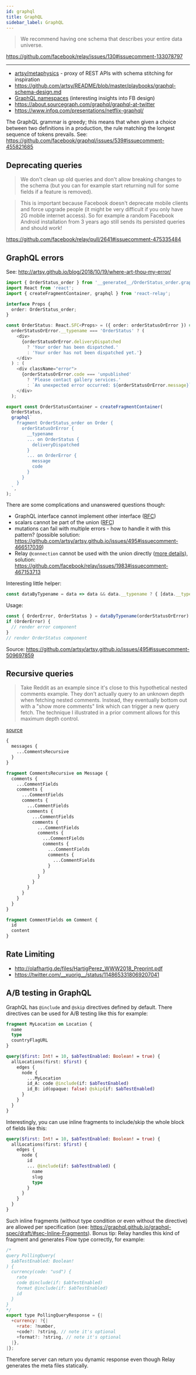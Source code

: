 ```yaml
---
id: graphql
title: GraphQL
sidebar_label: GraphQL
---
```


> We recommend having one schema that describes your entire data universe.

https://github.com/facebook/relay/issues/130#issuecomment-133078797

---

- [artsy/metaphysics](https://github.com/artsy/metaphysics) - proxy of REST APIs with schema stitching for inspiration
- https://github.com/artsy/README/blob/master/playbooks/graphql-schema-design.md
- [GraphQL namespaces](https://github.com/facebook/graphql/issues/163) (interesting insights into FB design)
- https://about.sourcegraph.com/graphql/graphql-at-twitter
- https://www.infoq.com/presentations/netflix-graphql/

The GraphQL grammar is greedy; this means that when given a choice between two definitions in a production, the rule matching the longest sequence of tokens prevails. See: https://github.com/facebook/graphql/issues/539#issuecomment-455821685

## Deprecating queries

> We don't clean up old queries and don't allow breaking changes to the schema (but you can for example start returning null for some fields if a feature is removed).

> This is important because Facebook doesn't deprecate mobile clients and force upgrade people (it might be very difficult if you only have 2G mobile internet access). So for example a random Facebook Android installation from 3 years ago still sends its persisted queries and should work!

https://github.com/facebook/relay/pull/2641#issuecomment-475335484

## GraphQL errors

See: http://artsy.github.io/blog/2018/10/19/where-art-thou-my-error/

```typescript
import { OrderStatus_order } from '__generated__/OrderStatus_order.graphql';
import React from 'react';
import { createFragmentContainer, graphql } from 'react-relay';

interface Props {
  order: OrderStatus_order;
}

const OrderStatus: React.SFC<Props> = ({ order: orderStatusOrError }) =>
  orderStatusOrError.__typename === 'OrderStatus' ? (
    <div>
      {orderStatusOrError.deliveryDispatched
        ? 'Your order has been dispatched.'
        : 'Your order has not been dispatched yet.'}
    </div>
  ) : (
    <div className="error">
      {orderStatusOrError.code === 'unpublished'
        ? 'Please contact gallery services.'
        : `An unexpected error occurred: ${orderStatusOrError.message}`}
    </div>
  );

export const OrderStatusContainer = createFragmentContainer(
  OrderStatus,
  graphql`
    fragment OrderStatus_order on Order {
      orderStatusOrError {
        __typename
        ... on OrderStatus {
          deliveryDispatched
        }
        ... on OrderError {
          message
          code
        }
      }
    }
  `,
);
```

There are some complications and unanswered questions though:

- GraphQL interface cannot implement other interface ([RFC](https://github.com/facebook/graphql/pull/373))
- scalars cannot be part of the union ([RFC](https://github.com/facebook/graphql/issues/215))
- mutations can fail with multiple errors - how to handle it with this pattern? (possible solution: https://github.com/artsy/artsy.github.io/issues/495#issuecomment-466517039)
- Relay `@connection` cannot be used with the union directly ([more details](https://github.com/artsy/artsy.github.io/issues/495#issuecomment-465667460)), solution: https://github.com/facebook/relay/issues/1983#issuecomment-467153713

Interesting little helper:

```js
const dataByTypename = data => data && data.__typename ? { [data.__typename]: data } : {}
```

Usage:

```js
const { OrderError, OrderStatus } = dataByTypename(orderStatusOrError)
if (OrderError) {
  // render error component
}
// render OrderStatus component
```

Source: https://github.com/artsy/artsy.github.io/issues/495#issuecomment-509697859

## Recursive queries

> Take Reddit as an example since it's close to this hypothetical nested comments example. They don't actually query to an unknown depth when fetching nested comments. Instead, they eventually bottom out with a "show more comments" link which can trigger a new query fetch. The technique I illustrated in a prior comment allows for this maximum depth control.

[source](https://github.com/facebook/graphql/issues/91#issuecomment-254895093)

```graphql
{
  messages {
    ...CommentsRecursive
  }
}

fragment CommentsRecursive on Message {
  comments {
    ...CommentFields
    comments {
      ...CommentFields
      comments {
        ...CommentFields
        comments {
          ...CommentFields
          comments {
            ...CommentFields
            comments {
              ...CommentFields
              comments {
                ...CommentFields
                comments {
                  ...CommentFields
                }
              }
            }
          }
        }
      }
    }
  }
}

fragment CommentFields on Comment {
  id
  content
}
```

## Rate Limiting

- http://olafhartig.de/files/HartigPerez_WWW2018_Preprint.pdf
- https://twitter.com/__xuorig__/status/1148653318069207041

## A/B testing in GraphQL

GraphQL has `@include` and `@skip` directives defined by default. There directives can be used for A/B testing like this for example:

```graphql
fragment MyLocation on Location {
  name
  type
  countryFlagURL
}

query($first: Int! = 10, $abTestEnabled: Boolean! = true) {
  allLocations(first: $first) {
    edges {
      node {
        ...MyLocation
        id_A: code @include(if: $abTestEnabled)
        id_B: id(opaque: false) @skip(if: $abTestEnabled)
      }
    }
  }
}
```

Interestingly, you can use inline fragments to include/skip the whole block of fields like this:

```graphql
query($first: Int! = 10, $abTestEnabled: Boolean! = true) {
  allLocations(first: $first) {
    edges {
      node {
        id
        ... @include(if: $abTestEnabled) {
          name
          slug
          type
        }
      }
    }
  }
}
```

Such inline fragments (without type condition or even without the directive) are allowed per specification (see: https://graphql.github.io/graphql-spec/draft/#sec-Inline-Fragments). Bonus tip: Relay handles this kind of fragment and generates Flow type correctly, for example:

```js
/*
query PollingQuery(
  $abTestEnabled: Boolean!
) {
  currency(code: "usd") {
    rate
    code @include(if: $abTestEnabled)
    format @include(if: $abTestEnabled)
    id
  }
}
*/
export type PollingQueryResponse = {|
  +currency: ?{|
    +rate: ?number,
    +code?: ?string, // note it's optional
    +format?: ?string, // note it's optional
  |},
|};
```

Therefore server can return you dynamic response even though Relay generates the meta files statically.
